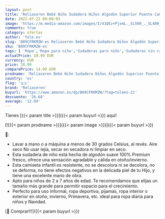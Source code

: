 ```yaml
---
layout: post
title: 'Reliaseren Bebé Niño Sudadera Niños Algodón Superior Puente Camiseta Linda De Manga Larga Niños Ropa De Niño Edad 1 2 3 4 5 6 7 Años  Tiger 6 Years '
date: 2022-07-22 09:09:03
image: 'https://m.media-amazon.com/images/I/41QEz+PjxmL._SL500_._SL400_.jpg'
comments: true
category: ofertas
author: 'tole.es'
slug: 'B09CFRKMZW-es Reliaseren Bebé Niño Sudadera Niños Algodón Superior...'
sku: 'B09CFRKMZW-es'
tags: [ 'Ropa','Ropa para niño','Sudaderas para niño','Sudaderas sin capucha para niño','bebé','reliaseren','🇪🇸', ]
actualPrice: 10.99 EUR
currency: EUR
price: 10.99
comparePrice: 14.99 EUR
prodname: 'Reliaseren Bebé Niño Sudadera Niños Algodón Superior Puente Camiseta Linda De Manga Larga Niños Ropa De Niño Edad 1 2 3 4 5 6 7 Años  Tiger 6 Years '
country: 'es'
flag: '🇪🇸'
brand: 'Reliaseren'
buyurl: 'https://www.amazon.es/dp/B09CFRKMZW/?tag=tolees-21'
descuento: '26.68'
average: '12.99'
---
```


Tienes [{{< param title >}}]({{< param buyurl >}}) aqui!

[![{{< param prodname >}}]({{< param image >}})]({{< param buyurl >}})

🔎:

- Lavar a mano o a máquina a menos de 30 grados Celsius, al revés. Aire seco No usar lejía, secar en secadora ni limpiar en seco.
- Esta sudadera de niño está hecha de algodón suave 100% Premium fresco, ofrece una sensación agradable y cálida en otoño/invierno.
- Esta camiseta infantil es resistente, no se descolora ni se decolora, no se deforma, no tiene efectos negativos en la delicada piel de tu Hijo, y tiene una excelente mano de obra.
- Apto para niños de 2 a 7 años de edad. Te recomendamos que elijas un tamaño más grande para permitir espacio para el crecimiento.
- Perfecto para uso informal, ropa deportiva, pijamas, ropa interior o exterior en otoño, invierno, Primavera, etc. ideal para ropa diaria para niños y Navidad.

[🛒 Comprar!!!]({{< param buyurl >}})

